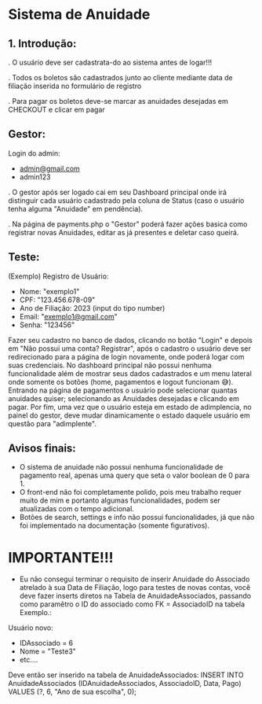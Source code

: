# Sistema de Anuidade

## 1. Introdução:

. O usuário deve ser cadastrata-do ao sistema antes de logar!!!

. Todos os boletos são cadastrados junto ao cliente mediante data de filiação inserida no formulário de registro

. Para pagar os boletos deve-se marcar as anuidades desejadas em CHECKOUT e clicar em pagar 

## Gestor: 

Login do admin:
- admin@gmail.com
- admin123

. O gestor após ser logado cai em seu Dashboard principal onde irá distinguir cada usuário cadastrado pela coluna de Status (caso o usuário tenha alguma "Anuidade" em pendência). 

. Na página de payments.php o "Gestor" poderá fazer ações basica como registrar novas Anuidades, editar as já presentes e deletar caso queirá. 

## Teste:

(Exemplo)
Registro de Usuário:
- Nome:  "exemplo1"
- CPF: "123.456.678-09"
- Ano de Filiação: 2023 (input do tipo number)
- Email: "exemplo1@gmail.com"
- Senha: "123456"

Fazer seu cadastro no banco de dados, clicando no botão "Login" e depois em "Não possui uma conta? Registrar", após o cadastro o usuário deve ser redirecionado para a página de login novamente, onde poderá logar com suas credenciais. 
No dashboard principal não possui nenhuma funcionalidade além de mostrar seus dados cadastrados e um menu lateral onde somente os botões (home, pagamentos e logout funcionam 😅). Entrando na página de pagamentos o usuário pode selecionar quantas anuidades quiser; selecionando as Anuidades desejadas e clicando em pagar. Por fim, uma vez que o usuário esteja em estado de adimplencia, no painel do gestor, deve mudar dinamicamente o estado daquele usuário em questão para "adimplente".

## Avisos finais: 

- O sistema de anuidade não possui nenhuma funcionalidade de pagamento real, apenas uma query que seta o valor boolean de 0 para 1.
- O front-end não foi completamente polido, pois meu trabalho requer muito de mim e portanto algumas funcionalidades, podem ser atualizadas com o tempo adicional.
- Botões de search, settings e info não possui funcionalidades, já que não foi implementado na documentação (somente figurativos).
# IMPORTANTE!!!
- Eu não consegui terminar o requisito de inserir Anuidade do Associado atrelado à sua Data de Filiação, logo para testes de novas contas, você deve fazer inserts diretos na Tabela de AnuidadeAssociados, passando como paramêtro o ID do associado como FK = AssociadoID na tabela
Exemplo.:

Usuário novo:
- IDAssociado = 6
- Nome = "Teste3"
- etc....

Deve então ser inserido na tabela de AnuidadeAssociados:
INSERT INTO AnuidadeAssociados (IDAnuidadeAssociados, AssociadoID, Data, Pago) VALUES (?, 6, "Ano de sua escolha", 0);

